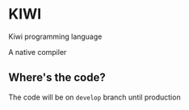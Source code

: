 # KIWI
Kiwi programming language

A native compiler

## Where's the code?
The code will be on `develop` branch until production
